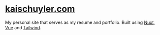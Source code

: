 # [kaischuyler.com](https://kaischuygon.github.io/)

My personal site that serves as my resume and portfolio. Built using [Nuxt](https://nuxtjs.org/), [Vue](https://vuejs.org/) and [Tailwind](https://tailwindcss.com/).
